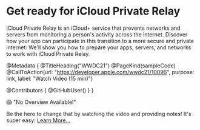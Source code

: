 # Get ready for iCloud Private Relay

iCloud Private Relay is an iCloud+ service that prevents networks and servers from monitoring a person's activity across the internet. Discover how your app can participate in this transition to a more secure and private internet: We'll show you how to prepare your apps, servers, and networks to work with iCloud Private Relay.



@Metadata {
   @TitleHeading("WWDC21")
   @PageKind(sampleCode)
   @CallToAction(url: "https://developer.apple.com/wwdc21/10096", purpose: link, label: "Watch Video (15 min)")

   @Contributors {
      @GitHubUser(<replace this with your GitHub handle>)
   }
}

😱 "No Overview Available!"

Be the hero to change that by watching the video and providing notes! It's super easy:
 [Learn More…](https://wwdcnotes.github.io/WWDCNotes/documentation/wwdcnotes/contributing)
